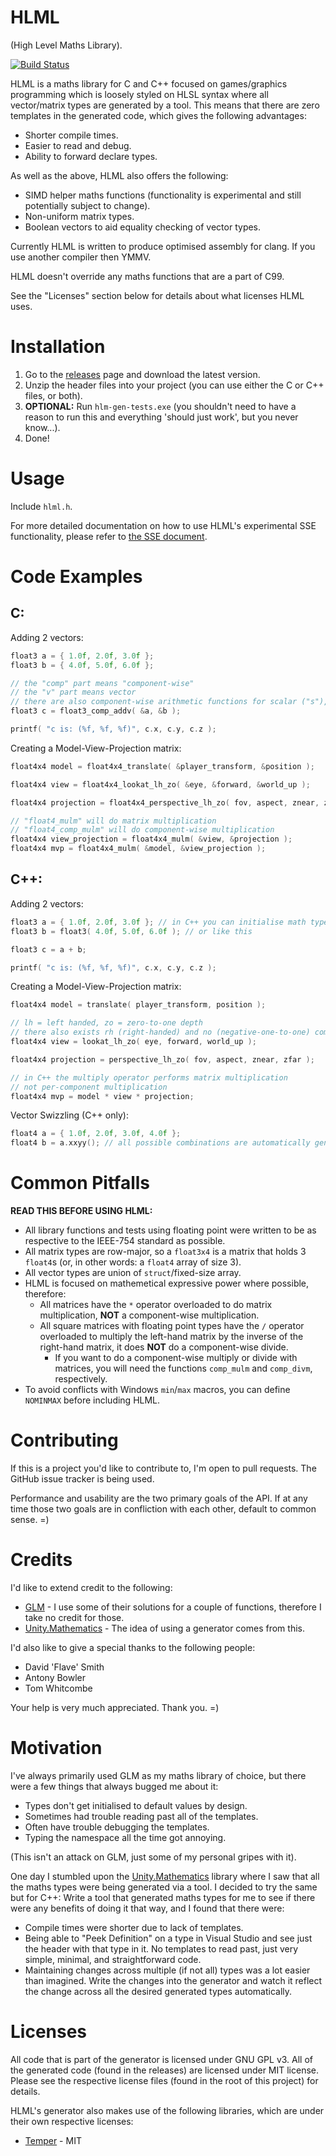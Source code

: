 # HLML

(High Level Maths Library).

[![Build Status](https://travis-ci.com/floorman/HLML.svg?branch=master)](https://travis-ci.com/floorman/HLML)

HLML is a maths library for C and C++ focused on games/graphics programming which is loosely styled on HLSL syntax where all vector/matrix types are generated by a tool.  This means that there are zero templates in the generated code, which gives the following advantages:
* Shorter compile times.
* Easier to read and debug.
* Ability to forward declare types.

As well as the above, HLML also offers the following:
* SIMD helper maths functions (functionality is experimental and still potentially subject to change).
* Non-uniform matrix types.
* Boolean vectors to aid equality checking of vector types.

Currently HLML is written to produce optimised assembly for clang.  If you use another compiler then YMMV.

HLML doesn't override any maths functions that are a part of C99.

See the "Licenses" section below for details about what licenses HLML uses.


Installation
============

1. Go to the [releases](https://github.com/floorman/HLML/releases) page and download the latest version.
2. Unzip the header files into your project (you can use either the C or C++ files, or both).
3. **OPTIONAL:** Run ```hlm-gen-tests.exe``` (you shouldn't need to have a reason to run this and everything 'should just work', but you never know...).
4. Done!


Usage
=====
Include ```hlml.h```.

For more detailed documentation on how to use HLML's experimental SSE functionality, please refer to [the SSE document](https://github.com/floorman/HLML/blob/simd/doc/SSE.md).


Code Examples
=============

C:
----
Adding 2 vectors:
```C
float3 a = { 1.0f, 2.0f, 3.0f };
float3 b = { 4.0f, 5.0f, 6.0f };

// the "comp" part means "component-wise"
// the "v" part means vector
// there are also component-wise arithmetic functions for scalar ("s"), and matrix ("m" - for matrix types only)
float3 c = float3_comp_addv( &a, &b );

printf( "c is: (%f, %f, %f)", c.x, c.y, c.z );
```

Creating a Model-View-Projection matrix:
```C
float4x4 model = float4x4_translate( &player_transform, &position );

float4x4 view = float4x4_lookat_lh_zo( &eye, &forward, &world_up );

float4x4 projection = float4x4_perspective_lh_zo( fov, aspect, znear, zfar );

// "float4_mulm" will do matrix multiplication
// "float4_comp_mulm" will do component-wise multiplication
float4x4 view_projection = float4x4_mulm( &view, &projection );
float4x4 mvp = float4x4_mulm( &model, &view_projection );
```

C++:
----
Adding 2 vectors:
```C
float3 a = { 1.0f, 2.0f, 3.0f }; // in C++ you can initialise math types like this
float3 b = float3( 4.0f, 5.0f, 6.0f ); // or like this

float3 c = a + b;

printf( "c is: (%f, %f, %f)", c.x, c.y, c.z );
```

Creating a Model-View-Projection matrix:
```C
float4x4 model = translate( player_transform, position );

// lh = left handed, zo = zero-to-one depth
// there also exists rh (right-handed) and no (negative-one-to-one) combinations
float4x4 view = lookat_lh_zo( eye, forward, world_up );

float4x4 projection = perspective_lh_zo( fov, aspect, znear, zfar );

// in C++ the multiply operator performs matrix multiplication
// not per-component multiplication
float4x4 mvp = model * view * projection;
```

Vector Swizzling (C++ only):
```C
float4 a = { 1.0f, 2.0f, 3.0f, 4.0f };
float4 b = a.xxyy(); // all possible combinations are automatically generated and available
```


Common Pitfalls
===============

**READ THIS BEFORE USING HLML:**

* All library functions and tests using floating point were written to be as respective to the IEEE-754 standard as possible.
* All matrix types are row-major, so a ```float3x4``` is a matrix that holds 3 ```float4```s (or, in other words: a ```float4``` array of size 3).
* All vector types are union of ```struct```/fixed-size array.
* HLML is focused on mathemetical expressive power where possible, therefore:
	* All matrices have the ```*``` operator overloaded to do matrix multiplication, **NOT** a component-wise multiplication.
	* All square matrices with floating point types have the ```/``` operator overloaded to multiply the left-hand matrix by the inverse of the right-hand matrix, it does **NOT** do a component-wise divide.
		* If you want to do a component-wise multiply or divide with matrices, you will need the functions `comp_mulm` and `comp_divm`, respectively.
* To avoid conflicts with Windows ```min```/```max``` macros, you can define ```NOMINMAX``` before including HLML.


Contributing
============

If this is a project you'd like to contribute to, I'm open to pull requests.  The GitHub issue tracker is being used.

Performance and usability are the two primary goals of the API.  If at any time those two goals are in confliction with each other, default to common sense.  =)


Credits
=======

I'd like to extend credit to the following:

- [GLM](https://github.com/g-truc/glm) - I use some of their solutions for a couple of functions, therefore I take no credit for those.
- [Unity.Mathematics](https://github.com/Unity-Technologies/Unity.Mathematics) - The idea of using a generator comes from this.

I'd also like to give a special thanks to the following people:

- David 'Flave' Smith
- Antony Bowler
- Tom Whitcombe

Your help is very much appreciated.  Thank you.  =)


Motivation
==========

I've always primarily used GLM as my maths library of choice, but there were a few things that always bugged me about it:
* Types don't get initialised to default values by design.
* Sometimes had trouble reading past all of the templates.
* Often have trouble debugging the templates.
* Typing the namespace all the time got annoying.

(This isn't an attack on GLM, just some of my personal gripes with it).

One day I stumbled upon the [Unity.Mathematics](https://github.com/Unity-Technologies/Unity.Mathematics) library where I saw that all the maths types were being generated via a tool.  I decided to try the same but for C++: Write a tool that generated maths types for me to see if there were any benefits of doing it that way, and I found that there were:
* Compile times were shorter due to lack of templates.
* Being able to "Peek Definition" on a type in Visual Studio and see just the header with that type in it.  No templates to read past, just very simple, minimal, and straightforward code.
* Maintaining changes across multiple (if not all) types was a lot easier than imagined.  Write the changes into the generator and watch it reflect the change across all the desired generated types automatically.


Licenses
========

All code that is part of the generator is licensed under GNU GPL v3.  All of the generated code (found in the releases) are licensed under MIT license.  Please see the respective license files (found in the root of this project) for details.

HLML's generator also makes use of the following libraries, which are under their own respective licenses:

- [Temper](https://github.com/floorman/temper) - MIT

